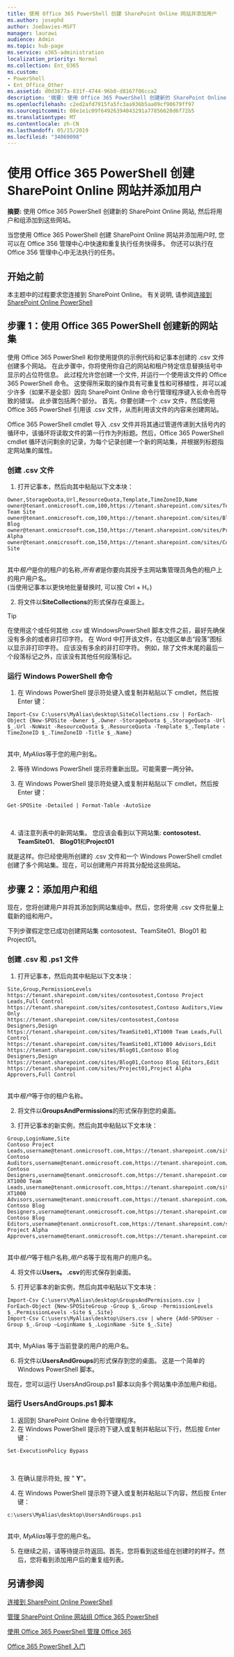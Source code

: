 ```yaml
---
title: 使用 Office 365 PowerShell 创建 SharePoint Online 网站并添加用户
ms.author: josephd
author: JoeDavies-MSFT
manager: laurawi
audience: Admin
ms.topic: hub-page
ms.service: o365-administration
localization_priority: Normal
ms.collection: Ent_O365
ms.custom:
- PowerShell
- Ent_Office_Other
ms.assetid: d0d3877a-831f-4744-96b0-d8167f06cca2
description: '摘要: 使用 Office 365 PowerShell 创建新的 SharePoint Online 网站, 然后将用户和组添加到这些网站。'
ms.openlocfilehash: c2ed2afd7915fa5fc3aa936b5aa09cf90679ff97
ms.sourcegitcommit: 08e1e1c09f64926394043291a77856620d6f72b5
ms.translationtype: MT
ms.contentlocale: zh-CN
ms.lasthandoff: 05/15/2019
ms.locfileid: "34069098"
---
```

# <a name="create-sharepoint-online-sites-and-add-users-with-office-365-powershell"></a>使用 Office 365 PowerShell 创建 SharePoint Online 网站并添加用户

 **摘要:** 使用 Office 365 PowerShell 创建新的 SharePoint Online 网站, 然后将用户和组添加到这些网站。

当您使用 Office 365 PowerShell 创建 SharePoint Online 网站并添加用户时, 您可以在 Office 356 管理中心中快速和重复执行任务快得多。 你还可以执行在 Office 356 管理中心中无法执行的任务。 

## <a name="before-you-begin"></a>开始之前

本主题中的过程要求您连接到 SharePoint Online。 有关说明, 请参阅[连接到 SharePoint Online PowerShell](https://docs.microsoft.com/en-us/powershell/sharepoint/sharepoint-online/connect-sharepoint-online?view=sharepoint-ps)

## <a name="step-1-create-new-site-collections-using-office-365-powershell"></a>步骤 1：使用 Office 365 PowerShell 创建新的网站集

使用 Office 365 PowerShell 和你使用提供的示例代码和记事本创建的 .csv 文件创建多个网站。 在此步骤中，你将使用你自己的网站和租户特定信息替换括号中显示的占位符信息。 此过程允许您创建一个文件, 并运行一个使用该文件的 Office 365 PowerShell 命令。 这使得所采取的操作具有可重复性和可移植性，并可以减少许多（如果不是全部）因向 SharePoint Online 命令行管理程序键入长命令而导致的错误。 此步骤包括两个部分。 首先，你要创建一个 .csv 文件，然后使用 Office 365 PowerShell 引用该 .csv 文件，从而利用该文件的内容来创建网站。

Office 365 PowerShell cmdlet 导入 .csv 文件并将其通过管道传递到大括号内的循环中，该循环将读取文件的第一行作为列标题。然后，Office 365 PowerShell cmdlet 循环访问剩余的记录，为每个记录创建一个新的网站集，并根据列标题指定网站集的属性。

### <a name="create-a-csv-file"></a>创建 .csv 文件

1. 打开记事本，然后向其中粘贴以下文本块：<br/>

```
Owner,StorageQuota,Url,ResourceQuota,Template,TimeZoneID,Name
owner@tenant.onmicrosoft.com,100,https://tenant.sharepoint.com/sites/TeamSite01,25,EHS#1,10,Contoso Team Site
owner@tenant.onmicrosoft.com,100,https://tenant.sharepoint.com/sites/Blog01,25,BLOG#0,10,Contoso Blog
owner@tenant.onmicrosoft.com,150,https://tenant.sharepoint.com/sites/Project01,25,PROJECTSITE#0,10,Project Alpha
owner@tenant.onmicrosoft.com,150,https://tenant.sharepoint.com/sites/Community01,25,COMMUNITY#0,10,Community Site
```
<br/>其中*租户*是你的租户的名称,*所有者*是你要向其授予主网站集管理员角色的租户上的用户用户名。<br/>(当使用记事本以更快地批量替换时, 可以按 Ctrl + H。)<br/>

2. 将文件以**SiteCollections**的形式保存在桌面上。<br/>

> [!TIP]
> 在使用这个或任何其他 .csv 或 WindowsPowerShell 脚本文件之前，最好先确保没有多余的或者非打印字符。 在 Word 中打开该文件，在功能区单击“段落”图标以显示非打印字符。 应该没有多余的非打印字符。 例如，除了文件末尾的最后一个段落标记之外，应该没有其他任何段落标记。

### <a name="run-the-windows-powershell-command"></a>运行 Windows PowerShell 命令

1. 在 Windows PowerShell 提示符处键入或复制并粘贴以下 cmdlet，然后按 Enter 键：<br/>
```
Import-Csv C:\users\MyAlias\desktop\SiteCollections.csv | ForEach-Object {New-SPOSite -Owner $_.Owner -StorageQuota $_.StorageQuota -Url $_.Url -NoWait -ResourceQuota $_.ResourceQuota -Template $_.Template -TimeZoneID $_.TimeZoneID -Title $_.Name}
```
<br/>其中, *MyAlias*等于您的用户别名。<br/>

2. 等待 Windows PowerShell 提示符重新出现。可能需要一两分钟。<br/>

3. 在 Windows PowerShell 提示符处键入或复制并粘贴以下 cmdlet，然后按 Enter 键：<br/>

```
Get-SPOSite -Detailed | Format-Table -AutoSize
```
<br/>

4. 请注意列表中的新网站集。 您应该会看到以下网站集: **contosotest**、 **TeamSite01**、 **Blog01**和**Project01**

就是这样。你已经使用所创建的 .csv 文件和一个 Windows PowerShell cmdlet 创建了多个网站集。现在，可以创建用户并将其分配给这些网站。

## <a name="step-2-add-users-and-groups"></a>步骤 2：添加用户和组

现在，您将创建用户并将其添加到网站集组中。然后，您将使用 .csv 文件批量上载新的组和用户。

下列步骤假定您已成功创建网站集 contosotest、TeamSite01、Blog01 和 Project01。

### <a name="create-csv-and-ps1-files"></a>创建 .csv 和 .ps1 文件

1. 打开记事本，然后向其中粘贴以下文本块：<br/>
```
Site,Group,PermissionLevels
https://tenant.sharepoint.com/sites/contosotest,Contoso Project Leads,Full Control
https://tenant.sharepoint.com/sites/contosotest,Contoso Auditors,View Only
https://tenant.sharepoint.com/sites/contosotest,Contoso Designers,Design
https://tenant.sharepoint.com/sites/TeamSite01,XT1000 Team Leads,Full Control
https://tenant.sharepoint.com/sites/TeamSite01,XT1000 Advisors,Edit
https://tenant.sharepoint.com/sites/Blog01,Contoso Blog Designers,Design
https://tenant.sharepoint.com/sites/Blog01,Contoso Blog Editors,Edit
https://tenant.sharepoint.com/sites/Project01,Project Alpha Approvers,Full Control
```
<br/>其中*租户*等于你的租户名称。<br/>

2. 将文件以**GroupsAndPermissions**的形式保存到您的桌面。<br/>

3. 打开记事本的新实例，然后向其中粘贴以下文本块：<br/>

```
Group,LoginName,Site
Contoso Project Leads,username@tenant.onmicrosoft.com,https://tenant.sharepoint.com/sites/contosotest
Contoso Auditors,username@tenant.onmicrosoft.com,https://tenant.sharepoint.com/sites/contosotest
Contoso Designers,username@tenant.onmicrosoft.com,https://tenant.sharepoint.com/sites/contosotest
XT1000 Team Leads,username@tenant.onmicrosoft.com,https://tenant.sharepoint.com/sites/TeamSite01
XT1000 Advisors,username@tenant.onmicrosoft.com,https://tenant.sharepoint.com/sites/TeamSite01
Contoso Blog Designers,username@tenant.onmicrosoft.com,https://tenant.sharepoint.com/sites/Blog01
Contoso Blog Editors,username@tenant.onmicrosoft.com,https://tenant.sharepoint.com/sites/Blog01
Project Alpha Approvers,username@tenant.onmicrosoft.com,https://tenant.sharepoint.com/sites/Project01
```
<br/>其中*租户*等于租户名称,*用户名*等于现有用户的用户名。<br/>

4. 将文件以**Users。 .csv**的形式保存到桌面。<br/>

5. 打开记事本的新实例，然后向其中粘贴以下文本块：<br/>

```
Import-Csv C:\users\MyAlias\desktop\GroupsAndPermissions.csv | ForEach-Object {New-SPOSiteGroup -Group $_.Group -PermissionLevels $_.PermissionLevels -Site $_.Site}
Import-Csv C:\users\MyAlias\desktop\Users.csv | where {Add-SPOUser -Group $_.Group –LoginName $_.LoginName -Site $_.Site}
```
<br/>其中, MyAlias 等于当前登录的用户的用户名。<br/>

6. 将文件以**UsersAndGroups**的形式保存到您的桌面。 这是一个简单的 Windows PowerShell 脚本。

现在，您可以运行 UsersAndGroup.ps1 脚本以向多个网站集中添加用户和组。

### <a name="run-usersandgroupsps1-script"></a>运行 UsersAndGroups.ps1 脚本

1. 返回到 SharePoint Online 命令行管理程序。<br/>
2. 在 Windows PowerShell 提示符下键入或复制并粘贴以下行，然后按 Enter 键：<br/>
```
Set-ExecutionPolicy Bypass
```
<br/>

3. 在确认提示符处, 按 " **Y**"。<br/>

4. 在 Windows PowerShell 提示符下键入或复制并粘贴以下内容，然后按 Enter 键：<br/>

```
c:\users\MyAlias\desktop\UsersAndGroups.ps1
```
<br/>其中, *MyAlias*等于您的用户名。<br/>

5. 在继续之前，请等待提示符返回。首先，您将看到这些组在创建时的样子。然后，您将看到添加用户后的重复组列表。

## <a name="see-also"></a>另请参阅

[连接到 SharePoint Online PowerShell](https://docs.microsoft.com/powershell/sharepoint/sharepoint-online/connect-sharepoint-online?view=sharepoint-ps)

[管理 SharePoint Online 网站组 Office 365 PowerShell](manage-sharepoint-site-groups-with-powershell.md)

[使用 Office 365 PowerShell 管理 Office 365](manage-office-365-with-office-365-powershell.md)
  
[Office 365 PowerShell 入门](getting-started-with-office-365-powershell.md)

